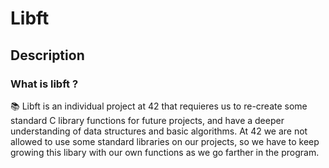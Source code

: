 # Libft

## Description

### What is libft ?

📚 Libft is an individual project at 42 that requieres us to re-create some standard C library functions for future projects, and have a deeper understanding of data structures and basic algorithms.
At 42 we are not allowed to use some standard libraries on our projects, so we have to keep growing this libary with our own functions as we go farther in the program.
